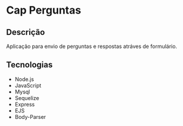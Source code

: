 # Cap Perguntas 



## Descrição
Aplicação para envio de perguntas e respostas atráves de formulário.

## Tecnologias
- Node.js
- JavaScript
- Mysql
- Sequelize
- Express
- EJS
- Body-Parser

